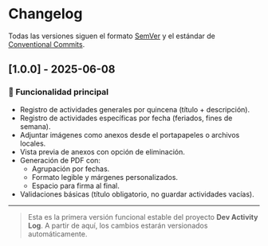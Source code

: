 # Changelog

Todas las versiones siguen el formato [SemVer](https://semver.org/lang/es/) y el estándar de [Conventional Commits](https://www.conventionalcommits.org/).

## [1.0.0] - 2025-06-08

### 🚀 Funcionalidad principal

- Registro de actividades generales por quincena (título + descripción).
- Registro de actividades específicas por fecha (feriados, fines de semana).
- Adjuntar imágenes como anexos desde el portapapeles o archivos locales.
- Vista previa de anexos con opción de eliminación.
- Generación de PDF con:
  - Agrupación por fechas.
  - Formato legible y márgenes personalizados.
  - Espacio para firma al final.
- Validaciones básicas (título obligatorio, no guardar actividades vacías).

---

> Esta es la primera versión funcional estable del proyecto **Dev Activity Log**. A partir de aquí, los cambios estarán versionados automáticamente.
